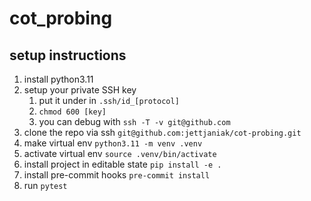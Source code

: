 # cot_probing


## setup instructions
1. install python3.11
1. setup your private SSH key
   1. put it under in `.ssh/id_[protocol]`
   1. `chmod 600 [key]`
   1. you can debug with `ssh -T -v git@github.com`
1. clone the repo via ssh `git@github.com:jettjaniak/cot-probing.git`
1. make virtual env `python3.11 -m venv .venv`
1. activate virtual env `source .venv/bin/activate`
1. install project in editable state `pip install -e .`
1. install pre-commit hooks `pre-commit install`
1. run `pytest`

